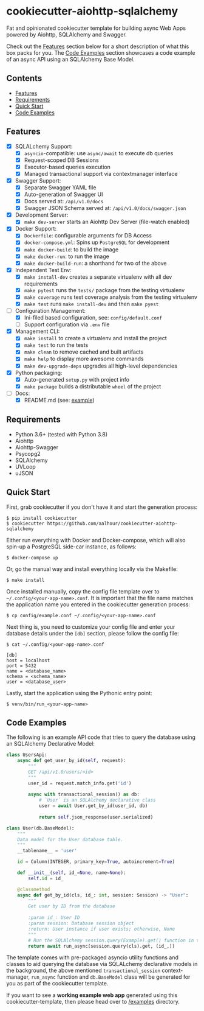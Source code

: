 # cookiecutter-aiohttp-sqlalchemy

Fat and opinionated cookiecutter template for building async Web Apps powered by Aiohttp, SQLAlchemy and Swagger.

Check out the [Features](#features) section below for a short description of what this box packs for you. The [Code Examples](#code-examples) section showcases a code example of an async API using an SQLAlchemy Base Model. 

## Contents
 
  * [Features](#features)
  * [Requirements](#requirements)
  * [Quick Start](#quick-start)
  * [Code Examples](#code-examples)
 
## Features

 - [x] SQLALchemy Support:
   - [x] `asyncio`-compatible: use `async/await` to execute db queries
   - [x] Request-scoped DB Sessions
   - [x] Executor-based queries execution
   - [x] Managed transactional support via contextmanager interface
 - [x] Swagger Support:
   - [x] Separate Swagger YAML file
   - [x] Auto-generation of Swagger UI
   - [x] Docs served at: `/api/v1.0/docs`
   - [x] Swagger JSON Schema served at: `/api/v1.0/docs/swagger.json`
 - [x] Development Server:
   - [x] `make dev-server` starts an Aiohttp Dev Server (file-watch enabled)
 - [x] Docker Support:
   - [x] `Dockerfile`: configurable arguments for DB Access
   - [x] `docker-compose.yml`: Spins up `PostgreSQL` for development
   - [x] `make docker-build`: to build the image
   - [x] `make docker-run`: to run the image
   - [x] `make docker-build-run`: a shorthand for two of the above
 - [x] Independent Test Env:
   - [x] `make install-dev` creates a separate virtualenv with all dev requirements
   - [x] `make pytest` runs the `tests/` package from the testing virtualenv
   - [x] `make coverage` runs test coverage analysis from the testing virtualenv
   - [x] `make test` runs `make install-dev` and then `make pyest`
 - [ ] Configuration Management:
   - [x] Ini-filed based configuration, see: `config/default.conf`
   - [ ] Support configuration via `.env` file
 - [x] Management CLI:
   - [x] `make install` to create a virtualenv and install the project
   - [x] `make test` to run the tests
   - [x] `make clean` to remove cached and built artifacts
   - [x] `make help` to display more awesome commands
   - [x] `make dev-upgrade-deps` upgrades all high-level dependencies
 - [x] Python packaging:
   - [x] Auto-generated `setup.py` with project info
   - [x] `make package` builds a distributable `wheel` of the project
 - [ ] Docs:
   - [x] README.md (see: [example](examples/example_web_app/README.md))

## Requirements

 * Python 3.6+ (tested with Python 3.8)
 * Aiohttp
 * Aiohttp-Swagger
 * Psycopg2
 * SQLAlchemy
 * UVLoop
 * uJSON

## Quick Start

First, grab cookiecutter if you don't have it and start the generation process:
```
$ pip install cookiecutter
$ cookiecutter https://github.com/aalhour/cookiecutter-aiohttp-sqlalchemy
```

Either run everything with Docker and Docker-compose, which will also spin-up a PostgreSQL side-car instance, as follows:
```
$ docker-compose up
```

Or, go the manual way and install everything locally via the Makefile:
```
$ make install
```

Once installed manually, copy the config file template over to `~/.config/<your-app-name>.conf`. It is important that the file name matches the application name you entered in the cookiecutter generation process:
```
$ cp config/example.conf ~/.config/<your-app-name>.conf
```

Next thing is, you need to customize your config file and enter your database details under the `[db]` section, please follow the config file:
```
$ cat ~/.config/<your-app-name>.conf

[db]
host = localhost
port = 5432
name = <database_name>
schema = <schema_name>
user = <database_user>
```

Lastly, start the application using the Pythonic entry point:
```
$ venv/bin/run_<your-app-name>
```

## Code Examples

The following is an example API code that tries to query the database using an SQLAlchemy Declarative Model:

```python
class UsersApi:
    async def get_user_by_id(self, request):
        """
        GET /api/v1.0/users/<id>
        """
        user_id = request.match_info.get('id')
        
        async with transactional_session() as db:
            # `User` is an SQLAlchemy declarative class
            user = await User.get_by_id(user_id, db)
            
            return self.json_response(user.serialized)
```

```python
class User(db.BaseModel):
    """
    Data model for the User database table.
    """
    __tablename__ = 'user'

    id = Column(INTEGER, primary_key=True, autoincrement=True)

    def __init__(self, id_=None, name=None):
        self.id = id_

    @classmethod
    async def get_by_id(cls, id_: int, session: Session) -> "User":
        """
        Get user by ID from the database
        
        :param id_: User ID
        :param session: Database session object
        :return: User instance if user exists; otherwise, None
        """
        # Run the SQLAlchemy session.query(Example).get() function in the background
        return await run_async(session.query(cls).get, (id_,))
```

The template comes with pre-packaged asyncio utility functions and classes to aid querying the database via SQLALchemy declarative models in the background, the above mentioned `transactional_session` context-manager, `run_async` function and `db.BaseModel` class will be generated for you as part of the cookiecutter template. 

If you want to see a **working example web app** generated using this cookiecutter-template, then please head over to [/examples](https://github.com/aalhour/cookiecutter-aiohttp-sqlalchemy/tree/master/examples) directory.
